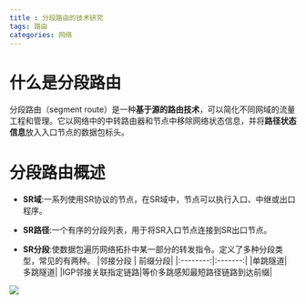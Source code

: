 ```yaml
---
title : 分段路由的技术研究
tags: 路由
categories: 网络
---
```




# 什么是分段路由

分段路由（segment route）是一种**基于源的路由技术**，可以简化不同网域的流量工程和管理。它以网络中的中转路由器和节点中移除网络状态信息，并将**路径状态信息**放入入口节点的数据包标头。

# 分段路由概述
- **SR域**:一系列使用SR协议的节点，在SR域中，节点可以执行入口、中继或出口程序。

- **SR路径**:一个有序的分段列表，用于将SR入口节点连接到SR出口节点。

- **SR分段**:使数据包遍历网络拓扑中某一部分的转发指令。定义了多种分段类型，常见的有两种。
  |邻接分段 | 前缀分段|
  |:--------:|:-------:|
  |单跳隧道| 多跳隧道|
  |IGP邻接关联指定链路|等价多跳感知最短路径链路到达前缀|

![](../../image/segmentRoute/Segment%20route%20overview.png)

